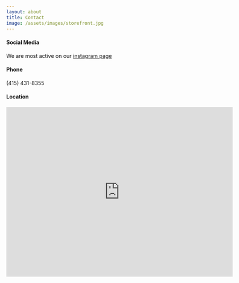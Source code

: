 ```yaml
---
layout: about
title: Contact
image: /assets/images/storefront.jpg
---
```

#### Social Media
We are most active on our [instagram page](https://www.instagram.com/boundtogetherbookssf/)

#### Phone
(415) 431-8355

#### Location
<iframe src="https://www.google.com/maps/embed?pb=!1m18!1m12!1m3!1d5197.923069106095!2d-122.44771220730011!3d37.77075043937132!2m3!1f0!2f0!3f0!3m2!1i1024!2i768!4f13.1!3m3!1m2!1s0x808580ac932064a1%3A0xdcf200136840ff5b!2sBound%20Together%20Bookstore!5e0!3m2!1sen!2sus!4v1595984484533!5m2!1sen!2sus" width="600" height="450" frameborder="0" style="border:0;" allowfullscreen="" aria-hidden="false" tabindex="0"></iframe>
&nbsp;